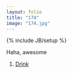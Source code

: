 ```yaml
---
layout: folio
title: "174"
image: "174.jpg"
---
```

{% include JB/setup %}

<div class="copy">
	<p>Haha, awesome</p>
</div>

<div class="choice">
	<ol>
		<li><a href="175.html">
			Drink
</a></li>
	</ol>
</div>